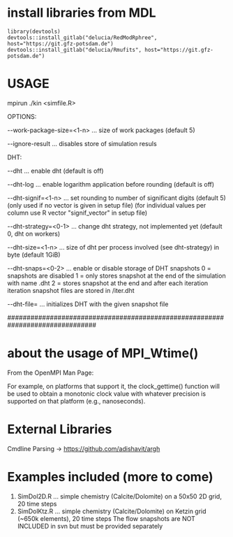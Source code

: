 
<!--
    Time-stamp: "Last modified 2020-02-01 18:14:13 delucia"
-->

# install libraries from MDL

    library(devtools)
    devtools::install_gitlab("delucia/RedModRphree", host="https://git.gfz-potsdam.de")
    devtools::install_gitlab("delucia/Rmufits", host="https://git.gfz-potsdam.de")
  
# USAGE

mpirun ./kin <OPTIONS> <simfile.R> <DIRECTORY>

OPTIONS:

--work-package-size=<1-n>     ... size of work packages (default 5)

--ignore-result         ... disables store of simulation resuls

DHT:

--dht                   ... enable dht (default is off)

--dht-log               ... enable logarithm application before rounding (default is off)

--dht-signif=<1-n>      ... set rounding to number of significant digits (default 5) 
                            (only used if no vector is given in setup file)
                            (for individual values per column use R vector "signif_vector" in setup file)

--dht-strategy=<0-1>    ... change dht strategy, not implemented yet (default 0, dht on workers)

--dht-size=<1-n>        ... size of dht per process involved (see dht-strategy) in byte (default 1GiB)

--dht-snaps=<0-2>	... enable or disable storage of DHT snapshots
			    0 = snapshots are disabled
			    1 = only stores snapshot at the end of the simulation with name <DIRECTORY>.dht
			    2 = stores snapshot at the end and after each iteration
			        iteration snapshot files are stored in <DIRECTORY>/iter<n>.dht

--dht-file=<snapshot> 	... initializes DHT with the given snapshot file

###############################################################################


# about the usage of MPI_Wtime()
From the OpenMPI Man Page:

For example, on platforms that support it, the clock_gettime() function will be used 
to obtain a monotonic clock value with whatever precision is supported on that platform (e.g., nanoseconds). 

# External Libraries
Cmdline Parsing -> https://github.com/adishavit/argh


# Examples included (more to come)
1) SimDol2D.R     ... simple chemistry (Calcite/Dolomite) on a 50x50 2D grid, 20 time steps
2) SimDolKtz.R    ... simple chemistry (Calcite/Dolomite) on Ketzin grid (~650k elements), 20 time steps
                      The flow snapshots are NOT INCLUDED in svn but must be provided separately




